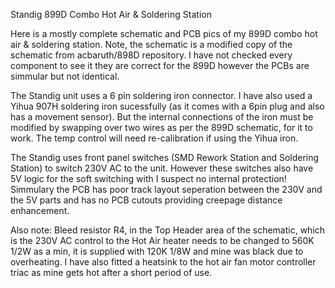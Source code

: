 Standig 899D Combo Hot Air & Soldering Station

Here is a mostly complete schematic and PCB pics of my 899D combo hot air & soldering station. 
Note, the schematic is a modified copy of the schematic from acbaruth/898D repository.  I have
not checked every component to see it they are correct for the 899D however the PCBs are 
simmular but not identical.

The Standig unit uses a 6 pin soldering iron connector. I have also used a Yihua 907H soldering
iron sucessfully (as it comes with a 6pin plug and also has a movement sensor).  But the internal 
connections of the iron must be modified by swapping over two wires as per the 899D schematic,
for it to work.  The temp control will need re-calibration if using the Yihua iron.  

The Standig uses front panel switches (SMD Rework Station and Soldering Station) to switch
230V AC to the unit.  However these switches also have 5V logic for the soft switching
with I suspect no internal protection! Simmulary the PCB has poor track layout seperation
between the 230V and the 5V parts and has no PCB cutouts providing creepage distance 
enhancement.  

Also note:  Bleed resistor R4, in the Top Header area of the schematic, which is the 230V AC
control to the Hot Air heater needs to be changed to 560K 1/2W as a min, it is supplied with
120K 1/8W and mine was black due to overheating. I have also fitted a heatsink to the hot air
fan motor controller triac as mine gets hot after a short period of use.  
